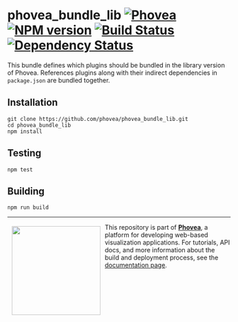 phovea_bundle_lib [![Phovea][phovea-image]][phovea-url] [![NPM version][npm-image]][npm-url] [![Build Status][travis-image]][travis-url] [![Dependency Status][daviddm-image]][daviddm-url]
=====================

This bundle defines which plugins should be bundled in the library version of Phovea. 
References plugins along with their indirect dependencies in `package.json` are bundled together.

Installation
------------

```
git clone https://github.com/phovea/phovea_bundle_lib.git
cd phovea_bundle_lib
npm install
```

Testing
-------

```
npm test
```

Building
--------

```
npm run build
```



***

<a href="https://caleydo.org"><img src="http://caleydo.org/assets/images/logos/caleydo.svg" align="left" width="200px" hspace="10" vspace="6"></a>
This repository is part of **[Phovea](http://phovea.caleydo.org/)**, a platform for developing web-based visualization applications. For tutorials, API docs, and more information about the build and deployment process, see the [documentation page](http://phovea.caleydo.org).


[phovea-image]: https://img.shields.io/badge/Phovea-Web%20Bundle-FABC15.svg
[phovea-url]: https://phovea.caleydo.org
[npm-image]: https://badge.fury.io/js/phovea_bundle_lib.svg
[npm-url]: https://npmjs.org/package/phovea_bundle_lib
[travis-image]: https://travis-ci.org/phovea/phovea_bundle_lib.svg?branch=master
[travis-url]: https://travis-ci.org/phovea/phovea_bundle_lib
[daviddm-image]: https://david-dm.org/phovea/phovea_bundle_lib/status.svg
[daviddm-url]: https://david-dm.org/phovea/phovea_bundle_lib
